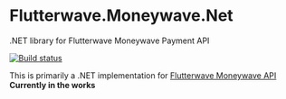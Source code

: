 # Flutterwave.Moneywave.Net
.NET library for Flutterwave Moneywave Payment API

[![Build status](https://ci.appveyor.com/api/projects/status/kjp93dhv2vmwcgp5?svg=true)](https://ci.appveyor.com/project/okezieokpara/flutterwave-moneywave-net)

This is primarily a .NET implementation for [Flutterwave Moneywave API](https://moneywave.flutterwave.com/api) __Currently in the works__
